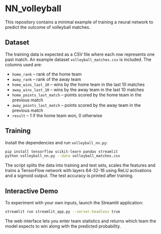 # NN_volleyball

This repository contains a minimal example of training a neural network to predict the outcome of volleyball matches.

## Dataset

The training data is expected as a CSV file where each row represents one past match. An example dataset `volleyball_matches.csv` is included. The columns used are:

- `home_rank` – rank of the home team
- `away_rank` – rank of the away team
- `home_wins_last_10` – wins by the home team in the last 10 matches
- `away_wins_last_10` – wins by the away team in the last 10 matches
- `home_points_last_match` – points scored by the home team in the previous match
- `away_points_last_match` – points scored by the away team in the previous match
- `result` – 1 if the home team won, 0 otherwise

## Training

Install the dependencies and run `volleyball_nn.py`:

```bash
pip install tensorflow scikit-learn pandas streamlit
python volleyball_nn.py --data volleyball_matches.csv
```

The script splits the data into training and test sets, scales the features and trains a TensorFlow network with layers 64-32-16 using ReLU activations and a sigmoid output. The test accuracy is printed after training.

## Interactive Demo

To experiment with your own inputs, launch the Streamlit application:

```bash
streamlit run streamlit_app.py --server.headless true
```

The web interface lets you enter team statistics and returns which team the model expects to win along with the predicted probability.
